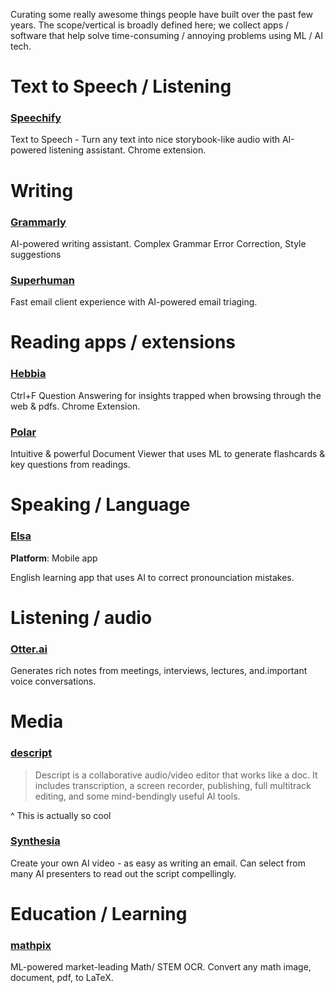 Curating some really awesome things people have built over the past few years. The scope/vertical is broadly defined here; we collect apps / software that help solve time-consuming / annoying problems using ML / AI tech.
# Text to Speech / Listening

### [Speechify](https://speechify.com) 

Text to Speech - Turn any text into nice storybook-like audio with AI-powered listening assistant. Chrome extension.

# Writing 

### [Grammarly](https://grammarly.com)

AI-powered writing assistant. Complex Grammar Error Correction, Style suggestions

### [Superhuman](https://superhuman.com)

Fast email client experience with AI-powered email triaging.


# Reading apps / extensions

### [Hebbia](https://hebbia.ai)
Ctrl+F Question Answering for insights trapped when browsing through the web & pdfs. Chrome Extension.

### [Polar](https://getpolarized.io)

Intuitive & powerful Document Viewer that uses ML to generate flashcards & key questions from readings.


# Speaking / Language 

### [Elsa](https://elsaspeak.com/en/)

**Platform**: Mobile app

English learning app that uses AI to correct pronounciation mistakes. 


# Listening / audio
### [Otter.ai](https://otter.ai)

Generates rich notes from meetings, interviews, lectures, and.important voice conversations.

# Media 
### [descript](https://descri.pt/)

> Descript is a collaborative audio/video editor that works like a doc. It includes transcription, a screen recorder, publishing, full multitrack editing, and some mind-bendingly useful AI tools.

^ This is actually so cool

### [Synthesia](https://synthesia.io)
Create your own AI video - as easy as writing an email. Can select from many AI presenters to read out the script compellingly.

# Education / Learning
### [mathpix](https://mathpix.com)
ML-powered market-leading Math/ STEM OCR. Convert any math image, document, pdf, to LaTeX.

